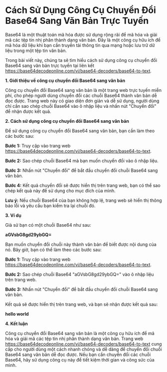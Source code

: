 Cách Sử Dụng Công Cụ Chuyển Đổi Base64 Sang Văn Bản Trực Tuyến
==============================================================

Base64 là một thuật toán mã hóa được sử dụng rộng rãi để mã hóa và giải mã các tệp tin nhị phân thành dạng văn bản. Đây là một công cụ hữu ích để mã hóa dữ liệu khi bạn cần truyền tải thông tin qua mạng hoặc lưu trữ dữ liệu trong một tệp tin văn bản.

Trong bài viết này, chúng ta sẽ tìm hiểu cách sử dụng công cụ chuyển đổi Base64 sang văn bản trực tuyến tại liên kết <https://base64decodeonline.com/vi/base64-decoders/base64-to-text>.

**1. Giới thiệu về công cụ chuyển đổi Base64 sang văn bản**

Công cụ chuyển đổi Base64 sang văn bản là một trang web trực tuyến miễn phí, cho phép người dùng chuyển đổi các chuỗi Base64 thành văn bản dễ đọc được. Trang web này có giao diện đơn giản và dễ sử dụng, người dùng chỉ cần sao chép chuỗi Base64 vào ô nhập liệu và nhấn nút "Chuyển đổi" để nhận được kết quả.

**2. Cách sử dụng công cụ chuyển đổi Base64 sang văn bản**

Để sử dụng công cụ chuyển đổi Base64 sang văn bản, bạn cần làm theo các bước sau:

**Bước 1:** Truy cập vào trang web <https://base64decodeonline.com/vi/base64-decoders/base64-to-text>.

**Bước 2:** Sao chép chuỗi Base64 mà bạn muốn chuyển đổi vào ô nhập liệu.

**Bước 3:** Nhấn nút "Chuyển đổi" để bắt đầu chuyển đổi chuỗi Base64 sang văn bản.

**Bước 4:** Kết quả chuyển đổi sẽ được hiển thị trên trang web, bạn có thể sao chép kết quả này để sử dụng cho mục đích của mình.

**Lưu ý:** Nếu chuỗi Base64 của bạn không hợp lệ, trang web sẽ hiển thị thông báo lỗi và yêu cầu bạn kiểm tra lại chuỗi đó.

**3. Ví dụ**

Giả sử bạn có một chuỗi Base64 như sau:

**aGVsbG8gd29ybGQ=**

Bạn muốn chuyển đổi chuỗi này thành văn bản để biết được nội dung của nó. Bây giờ, bạn có thể làm theo các bước sau:

**Bước 1:** Truy cập vào trang web <https://base64decodeonline.com/vi/base64-decoders/base64-to-text>.

**Bước 2:** Sao chép chuỗi Base64 "aGVsbG8gd29ybGQ=" vào ô nhập liệu trên trang web.

**Bước 3:** Nhấn nút "Chuyển đổi" để bắt đầu chuyển đổi chuỗi Base64 sang văn bản.

Kết quả sẽ được hiển thị trên trang web, và bạn sẽ nhận được kết quả sau:

**hello world**

**4. Kết luận**

Công cụ chuyển đổi Base64 sang văn bản là một công cụ hữu ích để mã hóa và giải mã các tệp tin nhị phân thành dạng văn bản. Trang web <https://base64decodeonline.com/vi/base64-decoders/base64-to-text> cung cấp cho người dùng một cách nhanh chóng và dễ dàng để chuyển đổi chuỗi Base64 sang văn bản dễ đọc được. Nếu bạn cần chuyển đổi các chuỗi Base64, hãy sử dụng công cụ này để tiết kiệm thời gian và công sức của mình.